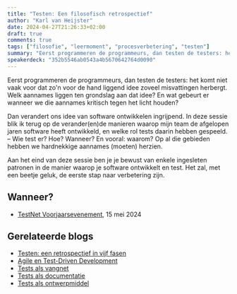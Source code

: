 ```yaml
---
title: "Testen: Een filosofisch retrospectief"
author: "Karl van Heijster"
date: 2024-04-27T21:26:33+02:00
draft: true
comments: true
tags: ["filosofie", "leermoment", "procesverbetering", "testen"]
summary: "Eerst programmeren de programmeurs, dan testen de testers: het komt niet vaak voor dat zo'n voor de hand liggend idee zoveel misvattingen herbergt. Welk aannames liggen ten grondslag aan dat idee? En wat gebeurt er wanneer we die aannames kritisch tegen het licht houden?"
speakerdeck: "352b5546ab0543a4b5670642764d0090"
---
```


Eerst programmeren de programmeurs, dan testen de testers: het komt niet vaak voor dat zo'n voor de hand liggend idee zoveel misvattingen herbergt. Welk aannames liggen ten grondslag aan dat idee? En wat gebeurt er wanneer we die aannames kritisch tegen het licht houden?


Dan verandert ons idee van software ontwikkelen ingrijpend. In deze sessie blik ik terug op de verander(en)de manieren waarop mijn team de afgelopen jaren software heeft ontwikkeld, en welke rol tests daarin hebben gespeeld. – Wie test er? Hoe? Wanneer? En vooral: waarom? Op al die gebieden hebben we hardnekkige aannames (moeten) herzien.


Aan het eind van deze sessie ben je je bewust van enkele ingesleten patronen in de manier waarop je software ontwikkelt en test. Het zal, met een beetje geluk, de eerste stap naar verbetering zijn.


## Wanneer?


- [TestNet Voorjaarsevenement](https://www.testnet.org/), 15 mei 2024


## Gerelateerde blogs


- [Testen: een retrospectief in vijf fasen](/blog/24/03/testen-een-retrospectief-in-vijf-fasen/)
- [Agile en Test-Driven Development](/blog/22/03/agile-en-test-driven-development/)
- [Tests als vangnet](/blog/22/09/tests-als-vangnet/)
- [Tests als documentatie](/blog/22/09/tests-als-documentatie/)
- [Tests als ontwerpmiddel](/blog/22/09/tests-als-ontwerpmiddel/)
